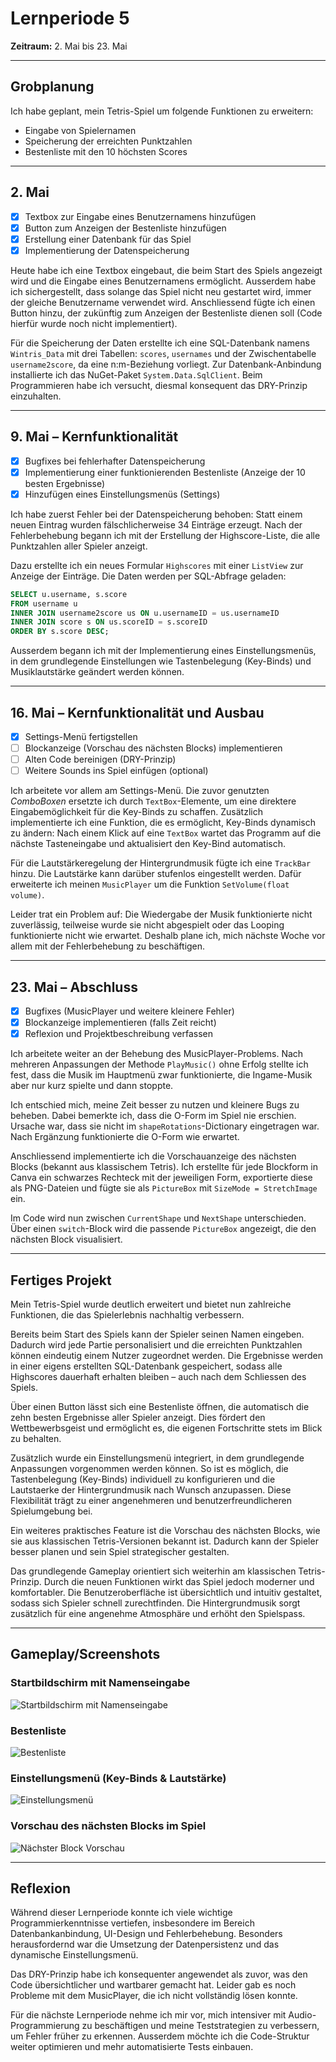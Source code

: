 # Lernperiode 5

**Zeitraum:** 2. Mai bis 23. Mai

---

## Grobplanung

Ich habe geplant, mein Tetris-Spiel um folgende Funktionen zu erweitern:

- Eingabe von Spielernamen  
- Speicherung der erreichten Punktzahlen  
- Bestenliste mit den 10 höchsten Scores  

---

## 2. Mai

- [x] Textbox zur Eingabe eines Benutzernamens hinzufügen  
- [x] Button zum Anzeigen der Bestenliste hinzufügen  
- [x] Erstellung einer Datenbank für das Spiel  
- [x] Implementierung der Datenspeicherung  

Heute habe ich eine Textbox eingebaut, die beim Start des Spiels angezeigt wird und die Eingabe eines Benutzernamens ermöglicht. Ausserdem habe ich sichergestellt, dass solange das Spiel nicht neu gestartet wird, immer der gleiche Benutzername verwendet wird. Anschliessend fügte ich einen Button hinzu, der zukünftig zum Anzeigen der Bestenliste dienen soll (Code hierfür wurde noch nicht implementiert). 

Für die Speicherung der Daten erstellte ich eine SQL-Datenbank namens `Wintris_Data` mit drei Tabellen: `scores`, `usernames` und der Zwischentabelle `username2score`, da eine n:m-Beziehung vorliegt. Zur Datenbank-Anbindung installierte ich das NuGet-Paket `System.Data.SqlClient`. Beim Programmieren habe ich versucht, diesmal konsequent das DRY-Prinzip einzuhalten.

---

## 9. Mai – Kernfunktionalität

- [x] Bugfixes bei fehlerhafter Datenspeicherung  
- [x] Implementierung einer funktionierenden Bestenliste (Anzeige der 10 besten Ergebnisse)  
- [x] Hinzufügen eines Einstellungsmenüs (Settings)  

Ich habe zuerst Fehler bei der Datenspeicherung behoben: Statt einem neuen Eintrag wurden fälschlicherweise 34 Einträge erzeugt. Nach der Fehlerbehebung begann ich mit der Erstellung der Highscore-Liste, die alle Punktzahlen aller Spieler anzeigt.

Dazu erstellte ich ein neues Formular `Highscores` mit einer `ListView` zur Anzeige der Einträge. Die Daten werden per SQL-Abfrage geladen:

```sql
SELECT u.username, s.score
FROM username u
INNER JOIN username2score us ON u.usernameID = us.usernameID
INNER JOIN score s ON us.scoreID = s.scoreID
ORDER BY s.score DESC;
```

Ausserdem begann ich mit der Implementierung eines Einstellungsmenüs, in dem grundlegende Einstellungen wie Tastenbelegung (Key-Binds) und Musiklautstärke geändert werden können.

---

## 16. Mai – Kernfunktionalität und Ausbau

- [x] Settings-Menü fertigstellen  
- [ ] Blockanzeige (Vorschau des nächsten Blocks) implementieren  
- [ ] Alten Code bereinigen (DRY-Prinzip)  
- [ ] Weitere Sounds ins Spiel einfügen (optional)  

Ich arbeitete vor allem am Settings-Menü. Die zuvor genutzten *ComboBoxen* ersetzte ich durch `TextBox`-Elemente, um eine direktere Eingabemöglichkeit für die Key-Binds zu schaffen. Zusätzlich implementierte ich eine Funktion, die es ermöglicht, Key-Binds dynamisch zu ändern: Nach einem Klick auf eine `TextBox` wartet das Programm auf die nächste Tasteneingabe und aktualisiert den Key-Bind automatisch.

Für die Lautstärkeregelung der Hintergrundmusik fügte ich eine `TrackBar` hinzu. Die Lautstärke kann darüber stufenlos eingestellt werden. Dafür erweiterte ich meinen `MusicPlayer` um die Funktion `SetVolume(float volume)`.

Leider trat ein Problem auf: Die Wiedergabe der Musik funktionierte nicht zuverlässig, teilweise wurde sie nicht abgespielt oder das Looping funktionierte nicht wie erwartet. Deshalb plane ich, mich nächste Woche vor allem mit der Fehlerbehebung zu beschäftigen.

---

## 23. Mai – Abschluss

- [x] Bugfixes (MusicPlayer und weitere kleinere Fehler)  
- [x] Blockanzeige implementieren (falls Zeit reicht)  
- [x] Reflexion und Projektbeschreibung verfassen  

Ich arbeitete weiter an der Behebung des MusicPlayer-Problems. Nach mehreren Anpassungen der Methode `PlayMusic()` ohne Erfolg stellte ich fest, dass die Musik im Hauptmenü zwar funktionierte, die Ingame-Musik aber nur kurz spielte und dann stoppte.

Ich entschied mich, meine Zeit besser zu nutzen und kleinere Bugs zu beheben. Dabei bemerkte ich, dass die O-Form im Spiel nie erschien. Ursache war, dass sie nicht im `shapeRotations`-Dictionary eingetragen war. Nach Ergänzung funktionierte die O-Form wie erwartet.

Anschliessend implementierte ich die Vorschauanzeige des nächsten Blocks (bekannt aus klassischem Tetris). Ich erstellte für jede Blockform in Canva ein schwarzes Rechteck mit der jeweiligen Form, exportierte diese als PNG-Dateien und fügte sie als `PictureBox` mit `SizeMode = StretchImage` ein.

Im Code wird nun zwischen `CurrentShape` und `NextShape` unterschieden. Über einen `switch`-Block wird die passende `PictureBox` angezeigt, die den nächsten Block visualisiert.

---

## Fertiges Projekt

Mein Tetris-Spiel wurde deutlich erweitert und bietet nun zahlreiche Funktionen, die das Spielerlebnis nachhaltig verbessern.

Bereits beim Start des Spiels kann der Spieler seinen Namen eingeben. Dadurch wird jede Partie personalisiert und die erreichten Punktzahlen können eindeutig einem Nutzer zugeordnet werden. Die Ergebnisse werden in einer eigens erstellten SQL-Datenbank gespeichert, sodass alle Highscores dauerhaft erhalten bleiben – auch nach dem Schliessen des Spiels.

Über einen Button lässt sich eine Bestenliste öffnen, die automatisch die zehn besten Ergebnisse aller Spieler anzeigt. Dies fördert den Wettbewerbsgeist und ermöglicht es, die eigenen Fortschritte stets im Blick zu behalten.

Zusätzlich wurde ein Einstellungsmenü integriert, in dem grundlegende Anpassungen vorgenommen werden können. So ist es möglich, die Tastenbelegung (Key-Binds) individuell zu konfigurieren und die Lautstaerke der Hintergrundmusik nach Wunsch anzupassen. Diese Flexibilität trägt zu einer angenehmeren und benutzerfreundlicheren Spielumgebung bei.

Ein weiteres praktisches Feature ist die Vorschau des nächsten Blocks, wie sie aus klassischen Tetris-Versionen bekannt ist. Dadurch kann der Spieler besser planen und sein Spiel strategischer gestalten.

Das grundlegende Gameplay orientiert sich weiterhin am klassischen Tetris-Prinzip. Durch die neuen Funktionen wirkt das Spiel jedoch moderner und komfortabler. Die Benutzeroberfläche ist übersichtlich und intuitiv gestaltet, sodass sich Spieler schnell zurechtfinden. Die Hintergrundmusik sorgt zusätzlich für eine angenehme Atmosphäre und erhöht den Spielspass.

---

## Gameplay/Screenshots

### Startbildschirm mit Namenseingabe
![Startbildschirm mit Namenseingabe](pfad/zum/startbildschirm.gif)

### Bestenliste
![Bestenliste](pfad/zur/bestenliste.gif)

### Einstellungsmenü (Key-Binds & Lautstärke)
![Einstellungsmenü](pfad/zum/einstellungsmenue.gif)

### Vorschau des nächsten Blocks im Spiel
![Nächster Block Vorschau](pfad/zur/blockvorschau.gif)

---

## Reflexion

Während dieser Lernperiode konnte ich viele wichtige Programmierkenntnisse vertiefen, insbesondere im Bereich Datenbankanbindung, UI-Design und Fehlerbehebung. Besonders herausfordernd war die Umsetzung der Datenpersistenz und das dynamische Einstellungsmenü.

Das DRY-Prinzip habe ich konsequenter angewendet als zuvor, was den Code übersichtlicher und wartbarer gemacht hat. Leider gab es noch Probleme mit dem MusicPlayer, die ich nicht vollständig lösen konnte.

Für die nächste Lernperiode nehme ich mir vor, mich intensiver mit Audio-Programmierung zu beschäftigen und meine Teststrategien zu verbessern, um Fehler früher zu erkennen. Ausserdem möchte ich die Code-Struktur weiter optimieren und mehr automatisierte Tests einbauen.
